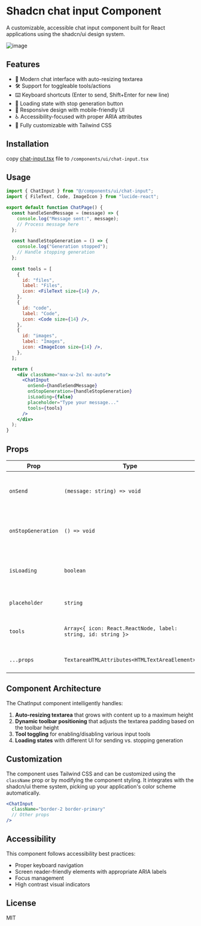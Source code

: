 # Shadcn chat input Component

A customizable, accessible chat input component built for React applications using the shadcn/ui design system.

![image](https://github.com/user-attachments/assets/9fc27797-d32a-4166-a0fc-c5f5e93d1b3e)



## Features

- 💬 Modern chat interface with auto-resizing textarea
- 🛠️ Support for toggleable tools/actions
- ⌨️ Keyboard shortcuts (Enter to send, Shift+Enter for new line)
- 🔄 Loading state with stop generation button
- 📱 Responsive design with mobile-friendly UI
- ♿ Accessibility-focused with proper ARIA attributes
- 🎨 Fully customizable with Tailwind CSS


## Installation

copy [chat-input.tsx](components/chat-input.tsx) file to `/components/ui/chat-input.tsx` 


## Usage

```jsx
import { ChatInput } from "@/components/ui/chat-input";
import { FileText, Code, ImageIcon } from "lucide-react";

export default function ChatPage() {
  const handleSendMessage = (message) => {
    console.log("Message sent:", message);
    // Process message here
  };
  
  const handleStopGeneration = () => {
    console.log("Generation stopped");
    // Handle stopping generation
  };
  
  const tools = [
    {
      id: "files",
      label: "Files",
      icon: <FileText size={14} />,
    },
    {
      id: "code",
      label: "Code",
      icon: <Code size={14} />,
    },
    {
      id: "images",
      label: "Images",
      icon: <ImageIcon size={14} />,
    },
  ];

  return (
    <div className="max-w-2xl mx-auto">
      <ChatInput
        onSend={handleSendMessage}
        onStopGeneration={handleStopGeneration}
        isLoading={false}
        placeholder="Type your message..."
        tools={tools}
      />
    </div>
  );
}
```

## Props

| Prop               | Type                                                          | Default        | Description                                |
| ------------------ | ------------------------------------------------------------- | -------------- | ------------------------------------------ |
| `onSend`           | `(message: string) => void`                                   | Required       | Function called when a message is sent     |
| `onStopGeneration` | `() => void`                                                  | -              | Function called when generation is stopped |
| `isLoading`        | `boolean`                                                     | `false`        | Whether the component is in loading state  |
| `placeholder`      | `string`                                                      | `"Message..."` | Placeholder text for the textarea          |
| `tools`            | `Array<{ icon: React.ReactNode, label: string, id: string }>` | `[]`           | Array of tools to display in the toolbar   |
| `...props`         | `TextareaHTMLAttributes<HTMLTextAreaElement>`                 | -              | All other textarea props                   |

## Component Architecture

The ChatInput component intelligently handles:

1. **Auto-resizing textarea** that grows with content up to a maximum height
2. **Dynamic toolbar positioning** that adjusts the textarea padding based on the toolbar height
3. **Tool toggling** for enabling/disabling various input tools
4. **Loading states** with different UI for sending vs. stopping generation

## Customization

The component uses Tailwind CSS and can be customized using the `className` prop or by modifying the component styling. It integrates with the shadcn/ui theme system, picking up your application's color scheme automatically.

```jsx
<ChatInput 
  className="border-2 border-primary" 
  // Other props
/>
```

## Accessibility

This component follows accessibility best practices:
- Proper keyboard navigation
- Screen reader-friendly elements with appropriate ARIA labels
- Focus management
- High contrast visual indicators

## License

MIT
